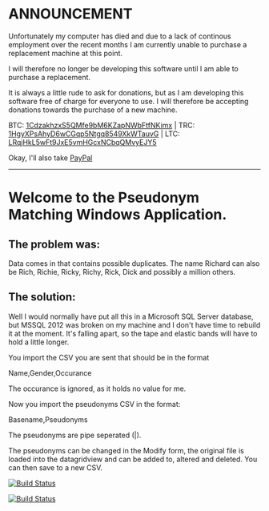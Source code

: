 ANNOUNCEMENT
============

Unfortunately my computer has died and due to a lack of continous employment over the recent months I am currently unable to purchase a replacement machine at this point.

I will therefore no longer be developing this software until I am able to purchase a replacement.

It is always a little rude to ask for donations, but as I am developing this software free of charge for everyone to use. I will therefore be accepting donations towards the purchase of a new machine.

BTC: [1CdzakhzxS5QMfe9bM6KZapNWbFtfNKimx](bitcoin:1CdzakhzxS5QMfe9bM6KZapNWbFtfNKimx) | TRC: [1HgyXPsAhyD6wCGqp5Ntgq8549XkWTauvG](terracoin:1HgyXPsAhyD6wCGqp5Ntgq8549XkWTauvG) | LTC: [LRqjHkL5wFt9JxE5vmHGcxNCbqQMvyEJY5](litecoin:LRqjHkL5wFt9JxE5vmHGcxNCbqQMvyEJY5)

Okay, I'll also take [PayPal](https://www.paypal.com/cgi-bin/webscr?cmd=_s-xclick&hosted_button_id=G2M23XDAB8HBA)

-----------------------------------------------------------------------------------------------------------------------------------------------------------------------------------------------------------------------------------------------------------------------

Welcome to the Pseudonym Matching Windows Application.
======================================================

The problem was:
----------------

Data comes in that contains possible duplicates. The name Richard can also be Rich, Richie, Ricky, Richy, Rick, Dick and possibly a million others.

The solution:
-------------

Well I would normally have put all this in a Microsoft SQL Server database, but MSSQL 2012 was broken on my machine and I don't have time to rebuild it at the moment. It's falling apart, so the tape and elastic bands will have to hold a little longer.

You import the CSV you are sent that should be in the format

Name,Gender,Occurance

The occurance is ignored, as it holds no value for me.

Now you import the pseudonyms CSV in the format:

Basename,Pseudonyms

The pseudonyms are pipe seperated (|).

The pseudonyms can be changed in the Modify form, the original file is loaded into the datagridview and can be added to, altered and deleted. You can then save to a new CSV.

[![Build Status](https://travis-ci.org/PartTimeLegend/PseudonymMatching.png?branch=master)](https://travis-ci.org/PartTimeLegend/PseudonymMatching)


[![Build Status](https://travis-ci.org/PartTimeLegend/PseudonymMatching.png?branch=master)](https://travis-ci.org/PartTimeLegend/PseudonymMatching)

